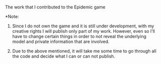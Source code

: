The work that I contributed to the Epidemic game

*Note:

1) Since I do not own the game and it is still under development, with my creative rights I will publish only part of my work. However, even so I'll have to change certain things in order to not reveal the underlying model and private information that are involved.

2) Due to the above mentioned, it will take me some time to go through all the code and decide what I can or can not publish.
